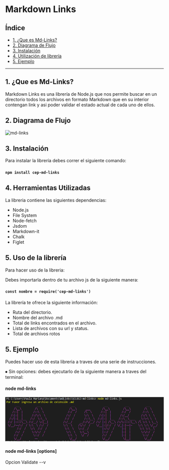 # Markdown Links

## Índice

* [1. ¿Que es Md-Links?](#1-preámbulo)
* [2. Diagrama de Flujo](#2-resumen-del-proyecto)
* [3. Instalación](#3-objetivos-de-aprendizaje)
* [4. Utilización de librería](#4-consideraciones-generales)
* [5. Ejemplo](#5-criterios-de-aceptación-mínimos-del-proyecto)

***

## 1. ¿Que es Md-Links?

Markdown Links es una librería de Node.js que nos permite buscar en un directorio todos los archivos en formato Markdown que en su interior contengan link y asi poder validar el estado actual de cada uno de ellos.

## 2. Diagrama de Flujo

![md-links](https://i.ibb.co/PcLwfr9/FlujoMd.png)

## 3. Instalación
Para instalar la librería debes correr el siguiente comando:
#### `npm install cep-md-links`

## 4. Herramientas Utilizadas

La libreria contiene las siguientes dependencias:
* Node.js
* File System
* Node-fetch
* Jsdom
* Markdown-it
* Chalk
* Figlet

## 5. Uso de la librería
Para hacer uso de la libreria:

Debes importarla dentro de tu archivo js de la siguiente manera:
#### `const nombre = require('cep-md-links')`

La librería te ofrece la siguiente información:

* Ruta del directorio.
* Nombre del archivo .md
* Total de links encontrados en el archivo.
* Lista de archivos con su url y status.
* Total de archivos rotos

## 5. Ejemplo

Puedes hacer uso de esta libreria a traves de una serie de instrucciones.

⦁ Sin opciones: debes ejecutarlo de la siguiente manera a traves del terminal:

#### node md-links <path-to-file>

![Screenshot](./img/mdlinks.PNG)

#### node md-links <path-to-file> [options]
Opcion Validate --v 


